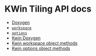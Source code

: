 # KWin Tiling API docs

* [Doxygen](kwin_doxygen/)
* [`workspace`](kwin_workspace_api.html)
* [`options`](kwin_options_api.html)
            <li><a href="kwin_doxygen/">Kwin Doxygen</a></li>
            <li><a href="kwin_workspace_api.html">Kwin workspace object methods</a></li>
            <li><a href="kwin_options_api.html">Kwin options object methods</a></li>
